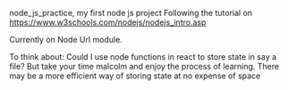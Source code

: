 node_js_practice, my first node js project
Following the tutorial on https://www.w3schools.com/nodejs/nodejs_intro.asp

Currently on Node Url module.



To think about:
Could I use node functions in react to store state in say a file? 
    But take your time malcolm and enjoy the process of learning. There may be a more efficient way of storing state at no expense of space